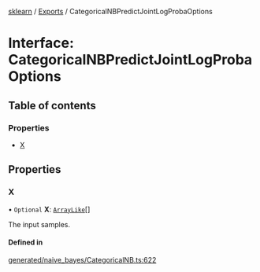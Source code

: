 [sklearn](../readme.md) / [Exports](../modules.md) / CategoricalNBPredictJointLogProbaOptions

# Interface: CategoricalNBPredictJointLogProbaOptions

## Table of contents

### Properties

- [X](CategoricalNBPredictJointLogProbaOptions.md#x)

## Properties

### X

• `Optional` **X**: [`ArrayLike`](../modules.md#arraylike)[]

The input samples.

#### Defined in

[generated/naive_bayes/CategoricalNB.ts:622](https://github.com/transitive-bullshit/scikit-learn-ts/blob/367336a/packages/sklearn/src/generated/naive_bayes/CategoricalNB.ts#L622)
